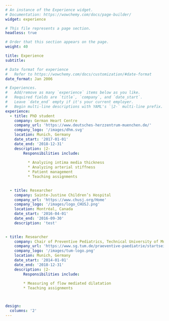 ```yaml
---
# An instance of the Experience widget.
# Documentation: https://wowchemy.com/docs/page-builder/
widget: experience

# This file represents a page section.
headless: true

# Order that this section appears on the page.
weight: 40

title: Experience
subtitle:

# Date format for experience
#   Refer to https://wowchemy.com/docs/customization/#date-format
date_format: Jan 2006

# Experiences.
#   Add/remove as many `experience` items below as you like.
#   Required fields are `title`, `company`, and `date_start`.
#   Leave `date_end` empty if it's your current employer.
#   Begin multi-line descriptions with YAML's `|2-` multi-line prefix.
experience:
  - title: PhD student 
    company: German Heart Centre
    company_url: 'https://www.deutsches-herzzentrum-muenchen.de/'
    company_logo: '/images/dhm.svg'
    location: Munich, Germany
    date_start: '2017-01-01'
    date_end: '2018-12-31'
    description: |2-
        Responsibilities include:
        
          * Analyzing intima media thickness 
          * Analyzing arterial stiffness
          * Patient management 
          * Teaching assignments

        
  - title: Researcher
    company: Sainte-Justine Children’s Hospital
    company_url: 'https://www.chusj.org/Home'
    company_logo: '/images/logo_CHUSJ.png'
    location: Montréal, Canada
    date_start: '2016-04-01'
    date_end: '2016-09-30'
    description: 'test'
   

- title: Researcher
    company: Chair of Preventive Pediatrics, Technical University of Munich
    company_url: 'https://www.sg.tum.de/praeventive-paediatrie/startseite/'
    company_logo: '/images/tum-logo.png'
    location: Munich, Germany
    date_start: '2014-01-01'
    date_end: '2018-12-31'
    description: |2-
        Responsibilities include:
        
        * Measuring of flow mediated dilatation
        * Teaching assignments



design:
  columns: '2'
---
```

